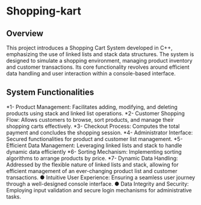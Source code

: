 # Shopping-kart
## Overview
This project introduces a Shopping Cart System developed in C++, emphasizing the use of
linked lists and stack data structures. The system is designed to simulate a shopping
environment, managing product inventory and customer transactions. Its core functionality
revolves around efficient data handling and user interaction within a console-based interface.

## System Functionalities
*1- Product Management: Facilitates adding, modifying, and deleting products using
stack and linked list operations.
*2- Customer Shopping Flow: Allows customers to browse, sort products, and manage
their shopping carts effectively.
*3- Checkout Process: Computes the total payment and concludes the shopping session.
*4- Administrator Interface: Secured functionalities for product and customer list
management.
*5- Efficient Data Management: Leveraging linked lists and stack to handle dynamic
data efficiently
*6- Sorting Mechanism: Implementing sorting algorithms to arrange products by price.
*7- Dynamic Data Handling: Addressed by the flexible nature of linked lists and stack,
allowing for efficient management of an ever-changing product list and customer
transactions.
● Intuitive User Experience: Ensuring a seamless user journey through a
well-designed console interface.
● Data Integrity and Security: Employing input validation and secure login
mechanisms for administrative tasks.

